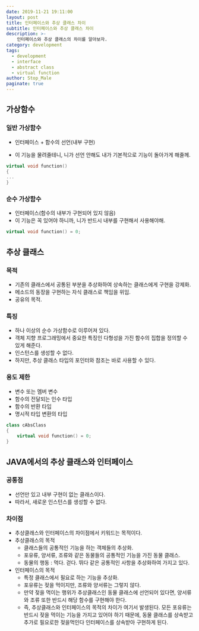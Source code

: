 ```yaml
---
date: 2019-11-21 19:11:00
layout: post
title: 인터페이스와 추상 클래스 차이
subtitle: 인터페이스와 추상 클래스 차이
description: >-
	인터페이스와 추상 클래스의 차이를 알아보자.
category: development
tags:
  - development
  - interface
  - abstract class
  - virtual function
author: Stop_Male
paginate: true
---
```


## 가상함수

### 일반 가상함수


- 인터페이스 + 함수의 선언(내부 구현)

- 이 기능을 물려줄테니, 니가 선언 안해도 내가 기본적으로 기능이 돌아가게 해줄께.

```c++
virtual void function()
{
...
}
```

### 순수 가상함수

* 인터페이스(함수의 내부가 구현되어 있지 않음)
* 이 기능은 꼭 있어야 하니까, 니가 반드시 내부를 구현해서 사용해야해.

```c++
virtual void function() = 0;
```



## 추상 클래스

### 목적

* 기존의 클래스에서 공통된 부분을 추상화하여 상속하는 클래스에게 구현을 강제화.
* 메소드의 동장을 구현하는 자식 클래스로 책임을 위임.
* 공유의 목적.

### 특징

* 하나 이상의 순수 가상함수로 이루어져 있다.
* 객체 지향 프로그래밍에서 중요한 특징인 다형성을 가진 함수의 집합을 정의할 수 있게 해준다.
* 인스턴스를 생성할 수 없다.
* 하지만, 추상 클래스 타입의 포인터와 참조는 바로 사용할 수 있다.

### 용도 제한

* 변수 또는 멤버 변수
* 함수의 전달되는 인수 타입
* 함수의 반환 타입
* 명시적 타입 변환의 타입

```c++
class cAbsClass
{
    virtual void function() = 0;
}
```

## JAVA에서의 추상 클래스와 인터페이스

### 공통점

* 선언만 있고 내부 구현이 없는 클래스이다.
* 따라서, 새로운 인스턴스를 생성할 수 없다.

### 차이점

* 추상클래스와 인터페이스의 차이점에서 키워드는 목적이다.
* 추상클래스의 목적
  * 클래스들의 공통적인 기능을 하는 객체들의 추상화.
  * 포유류, 양서류, 조류와 같은 동물들의 공통적인 기능을 가진 동물 클래스.
  * 동물의 행동 : 먹다. 걷다. 뛰다 같은 공통적인 사항을 추상화하여 가지고 있다.
* 인터페이스의 목적
  * 특정 클래스에서 필요로 하는 기능을 추상화.
  * 포유류는 젖을 먹이지만, 조류와 양서류는 그렇지 않다.
  * 만약 젖을 먹이는 행위가 추상클래스인 동물 클래스에 선언되어 있다면, 양서류와 조류 또한 반드시 해당 함수를 구현해야 한다.
  * 즉, 추상클래스와 인터페이스의 목적의 차이가 여기서 발생된다. 모든 포유류는 반드시 젖을 먹이는 기능을 가지고 있어야 하기 때문에, 동물 클래스를 상속받고 추가로 필요로한 젖을먹인다 인터페이스를 상속받아 구현하게 된다.